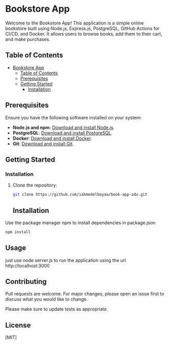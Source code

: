 # Bookstore App

Welcome to the Bookstore App! This application is a simple online bookstore built using Node.js, Express.js, PostgreSQL, GitHub Actions for CI/CD, and Docker. It allows users to browse books, add them to their cart, and make purchases.

## Table of Contents

- [Bookstore App](#bookstore-app)
  - [Table of Contents](#table-of-contents)
  - [Prerequisites](#prerequisites)
  - [Getting Started](#getting-started)
    - [Installation](#installation)

## Prerequisites

Ensure you have the following software installed on your system:

- **Node.js and npm**: [Download and install Node.js](https://nodejs.org/).
- **PostgreSQL**: [Download and install PostgreSQL](https://www.postgresql.org/).
- **Docker**: [Download and install Docker](https://www.docker.com/).
- **Git**: [Download and install Git](https://git-scm.com/).

## Getting Started

### Installation

1. Clone the repository:

   ```bash
   git clone https://github.com/iahmedelbayaa/book-app-adv.git
   ```

   ## Installation

Use the package manager npm to install dependencies in package.json 
```bash
npm install
```

## Usage

just use node server.js to run the application using the url http://localhost:3000

## Contributing
Pull requests are welcome. For major changes, please open an issue first to discuss what you would like to change.

Please make sure to update tests as appropriate.

## License
[MIT]
